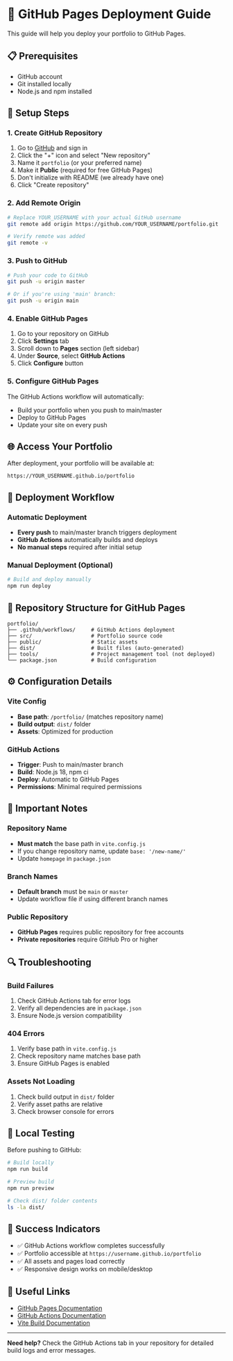 # 🚀 GitHub Pages Deployment Guide

This guide will help you deploy your portfolio to GitHub Pages.

## 📋 Prerequisites

- GitHub account
- Git installed locally
- Node.js and npm installed

## 🔧 Setup Steps

### 1. Create GitHub Repository

1. Go to [GitHub](https://github.com) and sign in
2. Click the "+" icon and select "New repository"
3. Name it `portfolio` (or your preferred name)
4. Make it **Public** (required for free GitHub Pages)
5. Don't initialize with README (we already have one)
6. Click "Create repository"

### 2. Add Remote Origin

```bash
# Replace YOUR_USERNAME with your actual GitHub username
git remote add origin https://github.com/YOUR_USERNAME/portfolio.git

# Verify remote was added
git remote -v
```

### 3. Push to GitHub

```bash
# Push your code to GitHub
git push -u origin master

# Or if you're using 'main' branch:
git push -u origin main
```

### 4. Enable GitHub Pages

1. Go to your repository on GitHub
2. Click **Settings** tab
3. Scroll down to **Pages** section (left sidebar)
4. Under **Source**, select **GitHub Actions**
5. Click **Configure** button

### 5. Configure GitHub Pages

The GitHub Actions workflow will automatically:
- Build your portfolio when you push to main/master
- Deploy to GitHub Pages
- Update your site on every push

## 🌐 Access Your Portfolio

After deployment, your portfolio will be available at:
```
https://YOUR_USERNAME.github.io/portfolio
```

## 🔄 Deployment Workflow

### Automatic Deployment
- **Every push** to main/master branch triggers deployment
- **GitHub Actions** automatically builds and deploys
- **No manual steps** required after initial setup

### Manual Deployment (Optional)
```bash
# Build and deploy manually
npm run deploy
```

## 📁 Repository Structure for GitHub Pages

```
portfolio/
├── .github/workflows/     # GitHub Actions deployment
├── src/                   # Portfolio source code
├── public/                # Static assets
├── dist/                  # Built files (auto-generated)
├── tools/                 # Project management tool (not deployed)
└── package.json           # Build configuration
```

## ⚙️ Configuration Details

### Vite Config
- **Base path**: `/portfolio/` (matches repository name)
- **Build output**: `dist/` folder
- **Assets**: Optimized for production

### GitHub Actions
- **Trigger**: Push to main/master branch
- **Build**: Node.js 18, npm ci
- **Deploy**: Automatic to GitHub Pages
- **Permissions**: Minimal required permissions

## 🚨 Important Notes

### Repository Name
- **Must match** the base path in `vite.config.js`
- If you change repository name, update `base: '/new-name/'`
- Update `homepage` in `package.json`

### Branch Names
- **Default branch** must be `main` or `master`
- Update workflow file if using different branch names

### Public Repository
- **GitHub Pages** requires public repository for free accounts
- **Private repositories** require GitHub Pro or higher

## 🔍 Troubleshooting

### Build Failures
1. Check GitHub Actions tab for error logs
2. Verify all dependencies are in `package.json`
3. Ensure Node.js version compatibility

### 404 Errors
1. Verify base path in `vite.config.js`
2. Check repository name matches base path
3. Ensure GitHub Pages is enabled

### Assets Not Loading
1. Check build output in `dist/` folder
2. Verify asset paths are relative
3. Check browser console for errors

## 📱 Local Testing

Before pushing to GitHub:

```bash
# Build locally
npm run build

# Preview build
npm run preview

# Check dist/ folder contents
ls -la dist/
```

## 🎉 Success Indicators

- ✅ GitHub Actions workflow completes successfully
- ✅ Portfolio accessible at `https://username.github.io/portfolio`
- ✅ All assets and pages load correctly
- ✅ Responsive design works on mobile/desktop

## 🔗 Useful Links

- [GitHub Pages Documentation](https://docs.github.com/en/pages)
- [GitHub Actions Documentation](https://docs.github.com/en/actions)
- [Vite Build Documentation](https://vitejs.dev/guide/build.html)

---

**Need help?** Check the GitHub Actions tab in your repository for detailed build logs and error messages.
